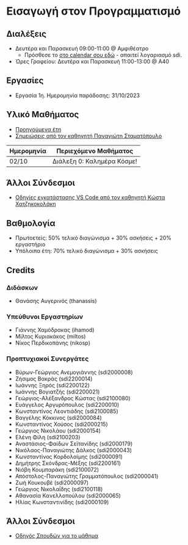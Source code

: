 # Εισαγωγή στον Προγραμματισμό

## Διαλέξεις

* Δευτέρα και Παρασκευή 09:00-11:00 @ Αμφιθέατρο
  * Πρόσθεσε το [στο calendar σου εδώ](https://calendar.google.com/calendar/event?action=TEMPLATE&tmeid=NmJxaXJqbGh1cm1ldm9tcTNxdW5qcmhtb2tfMjAyMzEwMDJUMDYwMDAwWiB0aGFuYXNzaXNAdW9hLmdy&tmsrc=thanassis%40uoa.gr&scp=ALL) - απαιτεί λογαριασμό sdi.
* Ώρες Γραφείου: Δευτέρα και Παρασκευή 11:00-13:00 @ Α40

## Εργασίες

* Εργασία 1η. Ημερομηνία παράδοσης: 31/10/2023

## Υλικό Μαθήματος

* [Προηγούμενα έτη](https://cgi.di.uoa.gr/~ip/)
* [Σημειώσεις από τον καθηγητή Παναγιώτη Σταματόπουλο](resources/K04.pdf)

| Ημερομηνία | Περιεχόμενο Μαθήματος |
| --- | --- |
| 02/10 | Διάλεξη 0: Καλημέρα Κόσμε! |

## Άλλοι Σύνδεσμοι

* [Οδηγίες εγκατάστασης VS Code από τον καθηγητή Κώστα Χατζηκοκολάκη](https://k08.chatzi.org/vscode/)

## Βαθμολογία

* Πρωτοετείς: 50% τελικό διαγώνισμα + 30% ασκήσεις + 20% εργαστήριο
* Υπόλοιπα έτη: 70% τελικό διαγώνισμα + 30% ασκήσεις

## Credits

### Διδάσκων

* Θανάσης Αυγερινός (thanassis)

### Υπεύθυνοι Εργαστηρίων

* Γιάννης Χαμόδρακας (ihamod)
* Μίλτος Κυριακάκος (miltos)
* Νίκος Περδικοπάνης (nikosp)

### Προπτυχιακοί Συνεργάτες

* Βύρων-Γεώργιος Ανεμογιάννης (sdi2000008)
* Ζήσιμος Βακράς (sdi2200014)
* Ιωάννης Ξηρός (sdi2200122)
* Ιωάννης Βογιατζής (sdi2200021)
* Γεώργιος-Αλέξανδρος Κώστας (sdi2100080)
* Ευάγγελος Αργυρόπουλος (sdi2200010)
* Κωνσταντίνος Λεοντιάδης (sdi2100085)
* Βαγγέλης Κόκκινος (sdi2000084)
* Κωνσταντίνος Χούσος (sdi2000215)
* Γεώργιος Νικολάου (sdi2000154)
* Ελένη Φίλη (sdi2100203)
* Αναστάσιος-Φαίδων Σεϊτανίδης (sdi2000179)
* Νικόλαος-Παναγιώτης Δάλκος (sdi2000043)
* Κωνσταντίνος Κορδολαίμης (sdi2000091)
* Δημήτρης Σκόνδρας-Μέξης (sdi2200161)
* Νιόβη Κουμπαράκη (sdi2100072)
* Απόστολος-Παναγιώτης Γραμματόπουλος (sdi2000041)
* Ζωή Κουκουβέ (sdi2000097)
* Γεώργιος Νικολαΐδης (sdi2100118)
* Αθανασία Κανελλοπούλου (sdi2000065)
* Ηλίας Κωνσταντινίδης (sdi2000109)

## Άλλοι Σύνδεσμοι

* [Οδηγός Σπουδών για το μάθημα](https://www.di.uoa.gr/studies/undergraduate/courses/k04)


